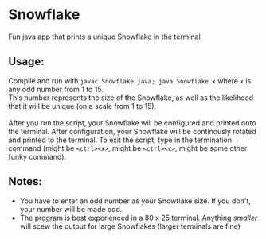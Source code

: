 # Snowflake
Fun java app that prints a unique Snowflake in the terminal

## Usage:
Compile and run with `javac Snowflake.java; java Snowflake x` where `x` is any odd number from 1 to 15.<br/>
This number represents the size of the Snowflake, as well as the likelihood that it will be unique (on a scale from 1 to 15).
<br/>
<br/>
After you run the script, your Snowflake will be configured and printed onto the terminal. After configuration, your Snowflake will be continously rotated and printed to the terminal. To exit the script, type in the termination command (might be `<ctrl><x>`, might be `<ctrl><c>`, might be some other funky command).

## Notes:
<ul>
  <li>You have to enter an odd number as your Snowflake size. If you don't, your number will be made odd.</li>
  <li>The program is best experienced in a 80 x 25 terminal. Anything <i>smaller</i> will scew the output for large Snowflakes (larger terminals are fine)</li>
</ul>

